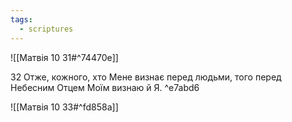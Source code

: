 ```yaml
---
tags:
  - scriptures
---
```


![[Матвія 10 31#^74470e]]

32 Отже, кожного, хто Мене визнає перед людьми, того перед Небесним Отцем Моїм визнаю й Я. ^e7abd6

![[Матвія 10 33#^fd858a]]